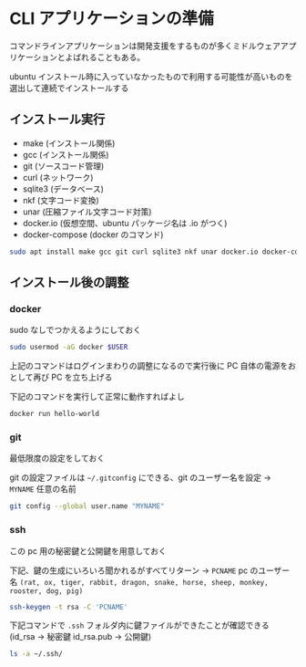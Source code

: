 # CLI アプリケーションの準備

コマンドラインアプリケーションは開発支援をするものが多くミドルウェアアプリケーションとよばれることもある。

ubuntu インストール時に入っていなかったもので利用する可能性が高いものを選出して連続でインストールする

## インストール実行

- make (インストール関係)
- gcc (インストール関係)
- git (ソースコード管理)
- curl (ネットワーク)
- sqlite3 (データベース)
- nkf (文字コード変換)
- unar (圧縮ファイル文字コード対策)
- docker.io (仮想空間、ubuntu パッケージ名は .io がつく)
- docker-compose (docker のコマンド)

```bash
sudo apt install make gcc git curl sqlite3 nkf unar docker.io docker-compose
```

## インストール後の調整

### docker

sudo なしでつかえるようにしておく

```bash
sudo usermod -aG docker $USER
```

上記のコマンドはログインまわりの調整になるので実行後に PC 自体の電源をおとして再び PC を立ち上げる

下記のコマンドを実行して正常に動作すればよし

```bash
docker run hello-world
```

### git

最低限度の設定をしておく

git の設定ファイルは `~/.gitconfig` にできる、git のユーザー名を設定 -> `MYNAME` 任意の名前

```bash
git config --global user.name "MYNAME"
```

### ssh

この pc 用の秘密鍵と公開鍵を用意しておく

下記、鍵の生成にいろいろ聞かれるがすべてリターン -> `PCNAME` pc のユーザー名
`(rat, ox, tiger, rabbit, dragon, snake, horse, sheep, monkey, rooster, dog, pig)`

```bash
ssh-keygen -t rsa -C 'PCNAME'
```

下記コマンドで `.ssh` フォルダ内に鍵ファイルができたことが確認できる (id_rsa -> 秘密鍵 id_rsa.pub -> 公開鍵)

```bash
ls -a ~/.ssh/
```
